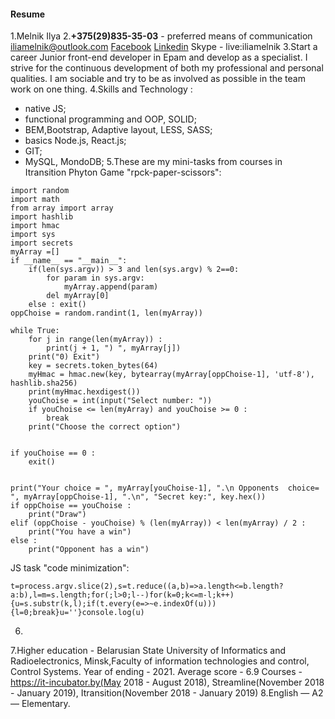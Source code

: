 #### Resume
1.Melnik Ilya
2.**+375(29)835-35-03** - preferred means of communication
  iliamelnik@outlook.com
  [Facebook](https://www.facebook.com/profile.php?id=100006719685274)
  [Linkedin](https://www.linkedin.com/in/ilya-melnik/)
  Skype - live:iliamelnik
3.Start a career Junior front-end developer in Epam and develop as a specialist. I strive for the continuous development of both my professional and personal qualities. I am sociable and try to be as involved as possible in the team work on one thing.
4.Skills and Technology :
* native JS;
* functional programming and OOP, SOLID;
* BEM,Bootstrap, Adaptive layout, LESS, SASS;
* basics Node.js, React.js;
* GIT;
* MySQL, MondoDB;
5.These are my mini-tasks from courses in Itransition
Phyton Game "rpck-paper-scissors":
```
import random
import math
from array import array
import hashlib 
import hmac
import sys
import secrets
myArray =[]
if __name__ == "__main__":
    if(len(sys.argv)) > 3 and len(sys.argv) % 2==0:
        for param in sys.argv:
            myArray.append(param)
        del myArray[0]
    else : exit()
oppChoise = random.randint(1, len(myArray))

while True:
    for j in range(len(myArray)) :
        print(j + 1, ") ", myArray[j])
    print("0) Exit")
    key = secrets.token_bytes(64)
    myHmac = hmac.new(key, bytearray(myArray[oppChoise-1], 'utf-8'), hashlib.sha256) 
    print(myHmac.hexdigest())
    youChoise = int(input("Select number: "))
    if youChoise <= len(myArray) and youChoise >= 0 :
        break
    print("Сhoose the correct option")


if youChoise == 0 :
    exit()  


print("Your choice = ", myArray[youChoise-1], ".\n Opponents  choice= ", myArray[oppChoise-1], ".\n", "Secret key:", key.hex())
if oppChoise == youChoise :
    print("Draw")
elif (oppChoise - youChoise) % (len(myArray)) < len(myArray) / 2 :
    print("You have a win")
else :
    print("Opponent has a win")
```
JS task "code minimization":
```
t=process.argv.slice(2),s=t.reduce((a,b)=>a.length<=b.length?a:b),l=m=s.length;for(;l>0;l--)for(k=0;k<=m-l;k++){u=s.substr(k,l);if(t.every(e=>~e.indexOf(u))){l=0;break}u=''}console.log(u)
```
6.





7.Higher education - Belarusian State University of Informatics and Radioelectronics, Minsk,Faculty of information technologies and control, Control Systems. Year of ending - 2021. Average score - 6.9
  Courses - https://it-incubator.by(May 2018 - August 2018), Streamline(November 2018 - January 2019), Itransition(November 2018 - January 2019)
8.English — A2 — Elementary.
